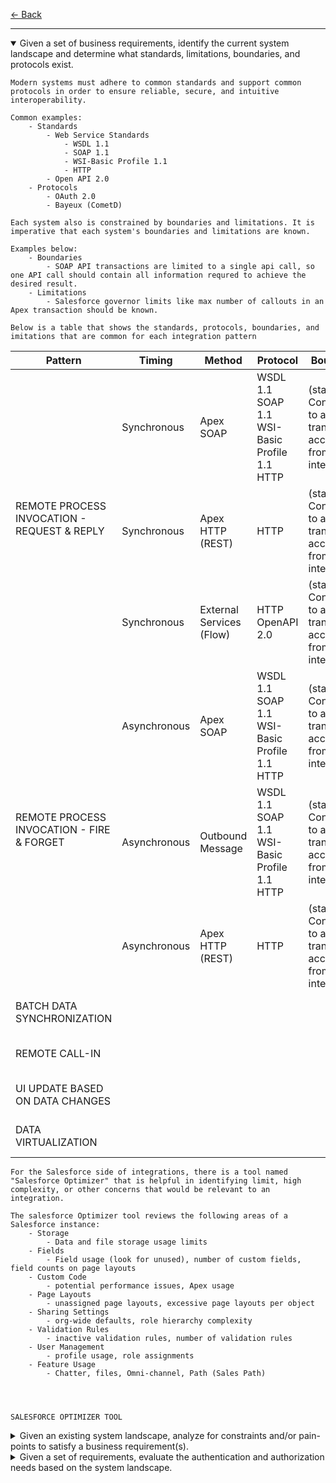 [← Back](../README.md)

---

<details open>
    <summary>Given a set of business requirements, identify the current system landscape and determine what standards, limitations, boundaries, and protocols exist.</summary>
    
    Modern systems must adhere to common standards and support common protocols in order to ensure reliable, secure, and intuitive interoperability.

    Common examples:
        - Standards
            - Web Service Standards
                - WSDL 1.1
                - SOAP 1.1
                - WSI-Basic Profile 1.1
                - HTTP
            - Open API 2.0
        - Protocols
            - OAuth 2.0
            - Bayeux (CometD)

    Each system also is constrained by boundaries and limitations. It is imperative that each system's boundaries and limitations are known.
    
    Examples below:
        - Boundaries
            - SOAP API transactions are limited to a single api call, so one API call should contain all information requred to achieve the desired result. 
        - Limitations
            - Salesforce governor limits like max number of callouts in an Apex transaction should be known.

    Below is a table that shows the standards, protocols, boundaries, and imitations that are common for each integration pattern




<table>
    <thead>
        <tr>
            <th>Pattern</th>
            <th>Timing</th>
            <th>Method</th>
            <th>Protocol</th>
            <th>Boundary</th>
            <th>Limitation</th>
        </tr>
    </thead>
    <tbody>
        <tr>
            <td rowspan="3">REMOTE PROCESS INVOCATION - REQUEST & REPLY</td>
            <td>Synchronous</td>
            <td>Apex SOAP</td>
            <td>WSDL 1.1<br> SOAP 1.1<br> WSI-Basic Profile 1.1<br> HTTP</td>
            <td>(stateless) Confined to a single transaction<br> accessible from internet</td>
            <td>[Callout Limits and Limitations](https://developer.salesforce.com/docs/atlas.en-us.apexcode.meta/apexcode/apex_callouts_timeouts.htm)</td>
        </tr>
        <tr>
            <td>Synchronous</td>
            <td>Apex HTTP (REST)</td>
            <td>HTTP</td>
            <td>(stateless) Confined to a single transaction<br> accessible from internet</td>
            <td>[Callout Limits and Limitations](https://developer.salesforce.com/docs/atlas.en-us.apexcode.meta/apexcode/apex_callouts_timeouts.htm)</td>
        </tr>
        <tr>
            <td>Synchronous</td>
            <td>External Services (Flow)</td>
            <td>HTTP<br> OpenAPI 2.0</td>
            <td>(stateless) Confined to a single transaction<br> accessible from internet</td>
            <td>[Callout Limits and Limitations](https://developer.salesforce.com/docs/atlas.en-us.apexcode.meta/apexcode/apex_callouts_timeouts.htm)</td>
        </tr>
        <tr>
            <td rowspan="3">REMOTE PROCESS INVOCATION - FIRE & FORGET</td>
            <td>Asynchronous</td>
            <td>Apex SOAP</td>
            <td>WSDL 1.1<br> SOAP 1.1<br> WSI-Basic Profile 1.1<br> HTTP</td>
            <td>(stateless) Confined to a single transaction<br> accessible from internet</td>
            <td>[Callout Limits and Limitations](https://developer.salesforce.com/docs/atlas.en-us.apexcode.meta/apexcode/apex_callouts_timeouts.htm)</td>
        </tr>
        <tr>
            <td>Asynchronous</td>
            <td>Outbound Message</td>
            <td>WSDL 1.1<br> SOAP 1.1<br> WSI-Basic Profile 1.1<br> HTTP</td>
            <td>(stateless) Confined to a single transaction<br> accessible from internet</td>
            <td>[Callout Limits and Limitations](https://developer.salesforce.com/docs/atlas.en-us.apexcode.meta/apexcode/apex_callouts_timeouts.htm)</td>
        </tr>
        <tr>
            <td>Asynchronous</td>
            <td>Apex HTTP (REST)</td>
            <td>HTTP</td>
            <td>(stateless) Confined to a single transaction<br> accessible from internet</td>
            <td>[Callout Limits and Limitations](https://developer.salesforce.com/docs/atlas.en-us.apexcode.meta/apexcode/apex_callouts_timeouts.htm)</td>
        </tr>
        <tr>
            <td>BATCH DATA SYNCHRONIZATION</td>
            <td></td>
            <td></td>
            <td></td>
            <td></td>
            <td>[Callout Limits and Limitations](https://developer.salesforce.com/docs/atlas.en-us.apexcode.meta/apexcode/apex_callouts_timeouts.htm)</td>
        </tr>
        <tr>
            <td>REMOTE CALL-IN</td>
            <td></td>
            <td></td>
            <td></td>
            <td></td>
            <td>[Callout Limits and Limitations](https://developer.salesforce.com/docs/atlas.en-us.apexcode.meta/apexcode/apex_callouts_timeouts.htm)</td>
        </tr>
        <tr>
            <td>UI UPDATE BASED ON DATA CHANGES</td>
            <td></td>
            <td></td>
            <td></td>
            <td></td>
            <td>[Callout Limits and Limitations](https://developer.salesforce.com/docs/atlas.en-us.apexcode.meta/apexcode/apex_callouts_timeouts.htm)</td>
        </tr>
        <tr>
            <td>DATA VIRTUALIZATION</td>
            <td></td>
            <td></td>
            <td></td>
            <td></td>
            <td>[Callout Limits and Limitations](https://developer.salesforce.com/docs/atlas.en-us.apexcode.meta/apexcode/apex_callouts_timeouts.htm)</td>
        </tr>
    </tbody>
</table>

    For the Salesforce side of integrations, there is a tool named "Salesforce Optimizer" that is helpful in identifying limit, high complexity, or other concerns that would be relevant to an integration. 
    
    The salesforce Optimizer tool reviews the following areas of a Salesforce instance:
        - Storage
            - Data and file storage usage limits
        - Fields
            - Field usage (look for unused), number of custom fields, field counts on page layouts
        - Custom Code
            - potential performance issues, Apex usage
        - Page Layouts
            - unassigned page layouts, excessive page layouts per object
        - Sharing Settings
            - org-wide defaults, role hierarchy complexity
        - Validation Rules
            - inactive validation rules, number of validation rules
        - User Management
            - profile usage, role assignments
        - Feature Usage
            - Chatter, files, Omni-channel, Path (Sales Path)




    SALESFORCE OPTIMIZER TOOL
</details>

<details>
<summary>Given an existing system landscape, analyze for constraints and/or pain-points to satisfy a business requirement(s).</summary>

**Notes:**
- 

</details>

<details>
<summary>Given a set of requirements, evaluate the authentication and authorization needs based on the system landscape.</summary>

**Notes:**
- 

</details>